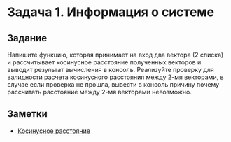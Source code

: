 # Задача 1. Информация о системе

## Задание

Напишите функцию, которая принимает на вход два вектора (2 списка) и рассчитывает косинусное расстояние полученных векторов и выводит результат вычисления в консоль. Реализуйте проверку для валидности расчета косинусного расстояния между 2-мя векторами, в случае если проверка не прошла, вывести в консоль причину почему рассчитать расстояние между 2-мя векторами невозможно.

## Заметки

- [Косинусное расстояние](https://hmong.ru/wiki/Cosine_similarity)
